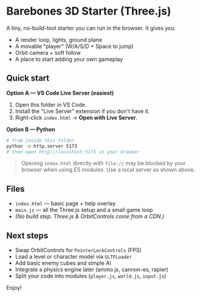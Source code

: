 # Barebones 3D Starter (Three.js)

A tiny, no-build-tool starter you can run in the browser. It gives you:
- A render loop, lights, ground plane
- A movable "player" (W/A/S/D + Space to jump)
- Orbit camera + soft follow
- A place to start adding your own gameplay

## Quick start

**Option A — VS Code Live Server (easiest)**
1. Open this folder in VS Code.
2. Install the "Live Server" extension if you don't have it.
3. Right-click `index.html` → **Open with Live Server**.

**Option B — Python**
```bash
# from inside this folder
python -m http.server 5173
# then open http://localhost:5173 in your browser
```

> Opening `index.html` directly with `file://` may be blocked by your browser when using ES modules. Use a local server as shown above.

## Files

- `index.html` — basic page + help overlay
- `main.js` — all the Three.js setup and a small game loop
- *(No build step. Three.js & OrbitControls come from a CDN.)*

## Next steps

- Swap OrbitControls for `PointerLockControls` (FPS)
- Load a level or character model via `GLTFLoader`
- Add basic enemy cubes and simple AI
- Integrate a physics engine later (ammo.js, cannon-es, rapier)
- Split your code into modules (`player.js`, `world.js`, `input.js`)

Enjoy!
